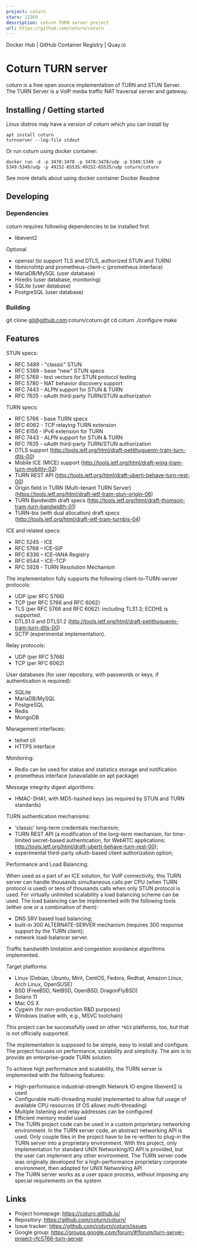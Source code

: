 ```yaml
---
project: coturn
stars: 12269
description: coturn TURN server project
url: https://github.com/coturn/coturn
---
```


Docker Hub | GitHub Container Registry | Quay.io

Coturn TURN server
==================

coturn is a free open source implementation of TURN and STUN Server. The TURN Server is a VoIP media traffic NAT traversal server and gateway.

Installing / Getting started
----------------------------

Linux distros may have a version of coturn which you can install by

```
apt install coturn
turnserver --log-file stdout
```

Or run coturn using docker container:

```
docker run -d -p 3478:3478 -p 3478:3478/udp -p 5349:5349 -p 5349:5349/udp -p 49152-65535:49152-65535/udp coturn/coturn
```

See more details about using docker container Docker Readme

Developing
----------

### Dependencies

coturn requires following dependencies to be installed first

-   libevent2

Optional

-   openssl (to support TLS and DTLS, authorized STUN and TURN)
-   libmicrohttp and prometheus-client-c (prometheus interface)
-   MariaDB/MySQL (user database)
-   Hiredis (user database, monitoring)
-   SQLite (user database)
-   PostgreSQL (user database)

### Building

git clone git@github.com:coturn/coturn.git
cd coturn
./configure
make

Features
--------

STUN specs:

-   RFC 3489 - "classic" STUN
-   RFC 5389 - base "new" STUN specs
-   RFC 5769 - test vectors for STUN protocol testing
-   RFC 5780 - NAT behavior discovery support
-   RFC 7443 - ALPN support for STUN & TURN
-   RFC 7635 - oAuth third-party TURN/STUN authorization

TURN specs:

-   RFC 5766 - base TURN specs
-   RFC 6062 - TCP relaying TURN extension
-   RFC 6156 - IPv6 extension for TURN
-   RFC 7443 - ALPN support for STUN & TURN
-   RFC 7635 - oAuth third-party TURN/STUN authorization
-   DTLS support (http://tools.ietf.org/html/draft-petithuguenin-tram-turn-dtls-00)
-   Mobile ICE (MICE) support (http://tools.ietf.org/html/draft-wing-tram-turn-mobility-02)
-   TURN REST API (http://tools.ietf.org/html/draft-uberti-behave-turn-rest-00)
-   Origin field in TURN (Multi-tenant TURN Server) (https://tools.ietf.org/html/draft-ietf-tram-stun-origin-06)
-   TURN Bandwidth draft specs (http://tools.ietf.org/html/draft-thomson-tram-turn-bandwidth-01)
-   TURN-bis (with dual allocation) draft specs (http://tools.ietf.org/html/draft-ietf-tram-turnbis-04)

ICE and related specs:

-   RFC 5245 - ICE
-   RFC 5768 – ICE–SIP
-   RFC 6336 – ICE–IANA Registry
-   RFC 6544 – ICE–TCP
-   RFC 5928 - TURN Resolution Mechanism

The implementation fully supports the following client-to-TURN-server protocols:

-   UDP (per RFC 5766)
-   TCP (per RFC 5766 and RFC 6062)
-   TLS (per RFC 5766 and RFC 6062): including TLS1.3; ECDHE is supported.
-   DTLS1.0 and DTLS1.2 (http://tools.ietf.org/html/draft-petithuguenin-tram-turn-dtls-00)
-   SCTP (experimental implementation).

Relay protocols:

-   UDP (per RFC 5766)
-   TCP (per RFC 6062)

User databases (for user repository, with passwords or keys, if authentication is required):

-   SQLite
-   MariaDB/MySQL
-   PostgreSQL
-   Redis
-   MongoDB

Management interfaces:

-   telnet cli
-   HTTPS interface

Monitoring:

-   Redis can be used for status and statistics storage and notification
-   prometheus interface (unavailable on apt package)

Message integrity digest algorithms:

-   HMAC-SHA1, with MD5-hashed keys (as required by STUN and TURN standards)

TURN authentication mechanisms:

-   'classic' long-term credentials mechanism;
-   TURN REST API (a modification of the long-term mechanism, for time-limited secret-based authentication, for WebRTC applications: http://tools.ietf.org/html/draft-uberti-behave-turn-rest-00);
-   experimental third-party oAuth-based client authorization option;

Performance and Load Balancing:

When used as a part of an ICE solution, for VoIP connectivity, this TURN server can handle thousands simultaneous calls per CPU (when TURN protocol is used) or tens of thousands calls when only STUN protocol is used. For virtually unlimited scalability a load balancing scheme can be used. The load balancing can be implemented with the following tools (either one or a combination of them):

-   DNS SRV based load balancing;
-   built-in 300 ALTERNATE-SERVER mechanism (requires 300 response support by the TURN client);
-   network load-balancer server.

Traffic bandwidth limitation and congestion avoidance algorithms implemented.

Target platforms:

-   Linux (Debian, Ubuntu, Mint, CentOS, Fedora, Redhat, Amazon Linux, Arch Linux, OpenSUSE)
-   BSD (FreeBSD, NetBSD, OpenBSD, DragonFlyBSD)
-   Solaris 11
-   Mac OS X
-   Cygwin (for non-production R&D purposes)
-   Windows (native with, e.g., MSVC toolchain)

This project can be successfully used on other `*NIX` platforms, too, but that is not officially supported.

The implementation is supposed to be simple, easy to install and configure. The project focuses on performance, scalability and simplicity. The aim is to provide an enterprise-grade TURN solution.

To achieve high performance and scalability, the TURN server is implemented with the following features:

-   High-performance industrial-strength Network IO engine libevent2 is used
-   Configurable multi-threading model implemented to allow full usage of available CPU resources (if OS allows multi-threading)
-   Multiple listening and relay addresses can be configured
-   Efficient memory model used
-   The TURN project code can be used in a custom proprietary networking environment. In the TURN server code, an abstract networking API is used. Only couple files in the project have to be re-written to plug-in the TURN server into a proprietary environment. With this project, only implementation for standard UNIX Networking/IO API is provided, but the user can implement any other environment. The TURN server code was originally developed for a high-performance proprietary corporate environment, then adopted for UNIX Networking API
-   The TURN server works as a user space process, without imposing any special requirements on the system

Links
-----

-   Project homepage: https://coturn.github.io/
-   Repository: https://github.com/coturn/coturn/
-   Issue tracker: https://github.com/coturn/coturn/issues
-   Google group: https://groups.google.com/forum/#!forum/turn-server-project-rfc5766-turn-server
